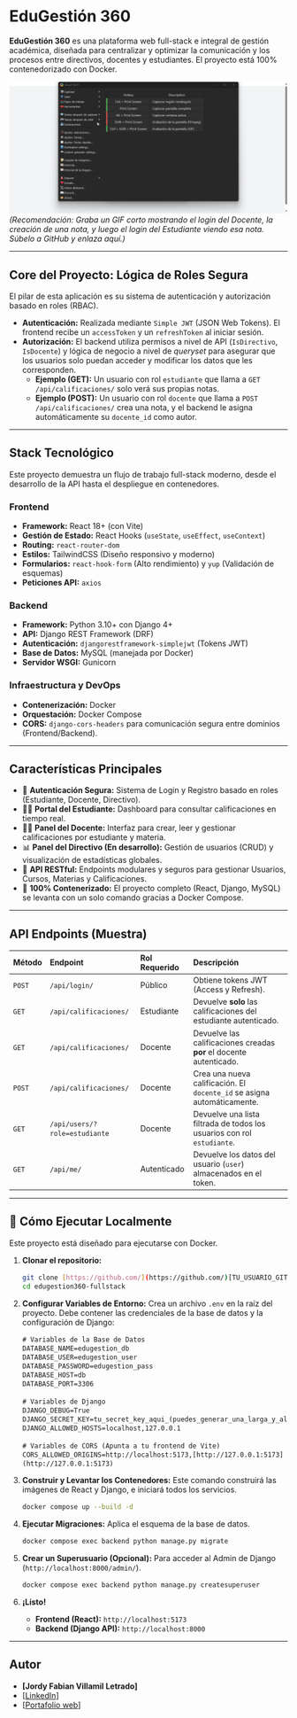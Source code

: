 # EduGestión 360

**EduGestión 360** es una plataforma web full-stack e integral de gestión académica, diseñada para centralizar y optimizar la comunicación y los procesos entre directivos, docentes y estudiantes. El proyecto está 100% contenedorizado con Docker.

![Demo de EduGestión 360](docs/demo.gif)
*(Recomendación: Graba un GIF corto mostrando el login del Docente, la creación de una nota, y luego el login del Estudiante viendo esa nota. Súbelo a GitHub y enlaza aquí.)*

---

## Core del Proyecto: Lógica de Roles Segura

El pilar de esta aplicación es su sistema de autenticación y autorización basado en roles (RBAC).

* **Autenticación:** Realizada mediante `Simple JWT` (JSON Web Tokens). El frontend recibe un `accessToken` y un `refreshToken` al iniciar sesión.
* **Autorización:** El backend utiliza permisos a nivel de API (`IsDirectivo`, `IsDocente`) y lógica de negocio a nivel de *queryset* para asegurar que los usuarios solo puedan acceder y modificar los datos que les corresponden.
    * **Ejemplo (GET):** Un usuario con rol `estudiante` que llama a `GET /api/calificaciones/` solo verá sus propias notas.
    * **Ejemplo (POST):** Un usuario con rol `docente` que llama a `POST /api/calificaciones/` crea una nota, y el backend le asigna automáticamente su `docente_id` como autor.

---

## Stack Tecnológico

Este proyecto demuestra un flujo de trabajo full-stack moderno, desde el desarrollo de la API hasta el despliegue en contenedores.

### Frontend
* **Framework:** React 18+ (con Vite)
* **Gestión de Estado:** React Hooks (`useState`, `useEffect`, `useContext`)
* **Routing:** `react-router-dom`
* **Estilos:** TailwindCSS (Diseño responsivo y moderno)
* **Formularios:** `react-hook-form` (Alto rendimiento) y `yup` (Validación de esquemas)
* **Peticiones API:** `axios`

### Backend
* **Framework:** Python 3.10+ con Django 4+
* **API:** Django REST Framework (DRF)
* **Autenticación:** `djangorestframework-simplejwt` (Tokens JWT)
* **Base de Datos:** MySQL (manejada por Docker)
* **Servidor WSGI:** Gunicorn

### Infraestructura y DevOps
* **Contenerización:** Docker
* **Orquestación:** Docker Compose
* **CORS:** `django-cors-headers` para comunicación segura entre dominios (Frontend/Backend).

---

## Características Principales

* 🔐 **Autenticación Segura:** Sistema de Login y Registro basado en roles (Estudiante, Docente, Directivo).
* 👨‍🎓 **Portal del Estudiante:** Dashboard para consultar calificaciones en tiempo real.
* 👩‍🏫 **Panel del Docente:** Interfaz para crear, leer y gestionar calificaciones por estudiante y materia.
* 📊 **Panel del Directivo (En desarrollo):** Gestión de usuarios (CRUD) y visualización de estadísticas globales.
* 🧱 **API RESTful:** Endpoints modulares y seguros para gestionar Usuarios, Cursos, Materias y Calificaciones.
* 🐳 **100% Contenerizado:** El proyecto completo (React, Django, MySQL) se levanta con un solo comando gracias a Docker Compose.

---

## API Endpoints (Muestra)

| Método | Endpoint | Rol Requerido | Descripción |
| :--- | :--- | :--- | :--- |
| `POST` | `/api/login/` | Público | Obtiene tokens JWT (Access y Refresh). |
| `GET` | `/api/calificaciones/` | Estudiante | Devuelve **solo** las calificaciones del estudiante autenticado. |
| `GET` | `/api/calificaciones/` | Docente | Devuelve las calificaciones creadas **por** el docente autenticado. |
| `POST` | `/api/calificaciones/` | Docente | Crea una nueva calificación. El `docente_id` se asigna automáticamente. |
| `GET` | `/api/users/?role=estudiante` | Docente | Devuelve una lista filtrada de todos los usuarios con rol `estudiante`. |
| `GET` | `/api/me/` | Autenticado | Devuelve los datos del usuario (`user`) almacenados en el token. |

---

## 🚀 Cómo Ejecutar Localmente

Este proyecto está diseñado para ejecutarse con Docker.

1.  **Clonar el repositorio:**
    ```bash
    git clone [https://github.com/](https://github.com/)[TU_USUARIO_GITHUB]/edugestion360-fullstack.git
    cd edugestion360-fullstack
    ```

2.  **Configurar Variables de Entorno:**
    Crea un archivo `.env` en la raíz del proyecto. Debe contener las credenciales de la base de datos y la configuración de Django:

    ```env
    # Variables de la Base de Datos
    DATABASE_NAME=edugestion_db
    DATABASE_USER=edugestion_user
    DATABASE_PASSWORD=edugestion_pass
    DATABASE_HOST=db
    DATABASE_PORT=3306

    # Variables de Django
    DJANGO_DEBUG=True
    DJANGO_SECRET_KEY=tu_secret_key_aqui_(puedes_generar_una_larga_y_aleatoria)
    DJANGO_ALLOWED_HOSTS=localhost,127.0.0.1

    # Variables de CORS (Apunta a tu frontend de Vite)
    CORS_ALLOWED_ORIGINS=http://localhost:5173,[http://127.0.0.1:5173](http://127.0.0.1:5173)
    ```

3.  **Construir y Levantar los Contenedores:**
    Este comando construirá las imágenes de React y Django, e iniciará todos los servicios.
    ```bash
    docker compose up --build -d
    ```

4.  **Ejecutar Migraciones:**
    Aplica el esquema de la base de datos.
    ```bash
    docker compose exec backend python manage.py migrate
    ```

5.  **Crear un Superusuario (Opcional):**
    Para acceder al Admin de Django (`http://localhost:8000/admin/`).
    ```bash
    docker compose exec backend python manage.py createsuperuser
    ```

6.  **¡Listo!**
    * **Frontend (React):** `http://localhost:5173`
    * **Backend (Django API):** `http://localhost:8000`

---

## Autor

* **[Jordy Fabian Villamil Letrado]**
* [[LinkedIn](https://www.linkedin.com/in/jordy-fabian-villamil-letrado-32378b232/)]
* [[Portafolio web](https://jordyvillamil.github.io/#contactame)]